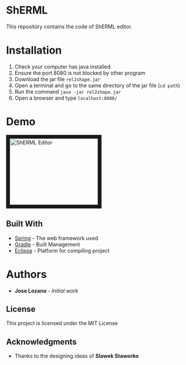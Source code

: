 # ShERML
This repository contains the code of ShERML editor.
# Installation #
1. Check your computer has java installed
3. Ensure the port 8080 is not blocked by other program
2. Download the jar file ```rel2shape.jar```
3. Open a terminal  and go to the same directory of the jar file (```cd path```)
4. Run the command 
```java -jar rel2shape.jar```
5. Open a browser and type
```localhost:8080/```

# Demo #
<a href="http://www.youtube.com/watch?feature=player_embedded&v=3gc2BgPu1Rs
" target="_blank"><img src="http://img.youtube.com/vi/3gc2BgPu1Rs/0.jpg" 
alt="ShERML Editor" width="240" height="180" border="10" /></a>

## Built With
* [Spring](https://spring.io/) - The web framework used
* [Gradle](https://gradle.org/) - Built Management
* [Eclipse](https://www.eclipse.org/) - Platform for compiling project

# Authors #
* **Jose Lozano** - *Initial work*

## License
This project is licensed under the MIT License

## Acknowledgments
* Thanks to the designing ideas of **Slawek Staworko** 
